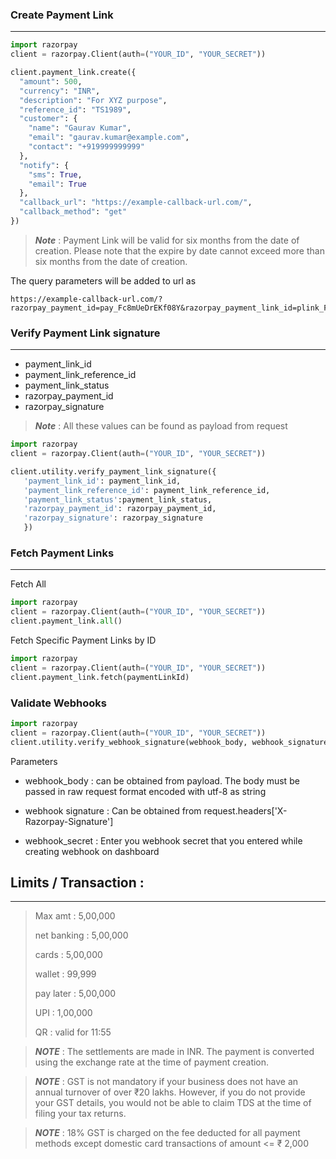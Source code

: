 ### Create Payment Link
<hr>

```Python
import razorpay
client = razorpay.Client(auth=("YOUR_ID", "YOUR_SECRET"))

client.payment_link.create({
  "amount": 500,
  "currency": "INR",
  "description": "For XYZ purpose",
  "reference_id": "TS1989",
  "customer": {
    "name": "Gaurav Kumar",
    "email": "gaurav.kumar@example.com",
    "contact": "+919999999999"
  },
  "notify": {
    "sms": True,
    "email": True
  },
  "callback_url": "https://example-callback-url.com/",
  "callback_method": "get"
})
```

> **_Note_** : Payment Link will be valid for six months from the date of creation. Please note that the expire by date cannot exceed more than six months from the date of creation.

The query parameters will be added to url as

    https://example-callback-url.com/?razorpay_payment_id=pay_Fc8mUeDrEKf08Y&razorpay_payment_link_id=plink_Fc8lXILABzQL7M&razorpay_payment_link_reference_id=TSsd1989&razorpay_payment_link_status=partially_paid&razorpay_signature=b0ea302006d9c3da504510c9be482a647d5196b265f5a82aeb272888dcbee70e

### Verify Payment Link signature
<hr>

- payment_link_id
- payment_link_reference_id
- payment_link_status
- razorpay_payment_id 
- razorpay_signature
> **_Note_** : All these values can be found as payload from request

```python
import razorpay
client = razorpay.Client(auth=("YOUR_ID", "YOUR_SECRET"))

client.utility.verify_payment_link_signature({
   'payment_link_id': payment_link_id,
   'payment_link_reference_id': payment_link_reference_id,
   'payment_link_status':payment_link_status,
   'razorpay_payment_id': razorpay_payment_id,
   'razorpay_signature': razorpay_signature
   })
```
### Fetch Payment Links
<hr>

Fetch All
```python
import razorpay
client = razorpay.Client(auth=("YOUR_ID", "YOUR_SECRET"))
client.payment_link.all()
```

Fetch Specific Payment Links by ID
```python
import razorpay
client = razorpay.Client(auth=("YOUR_ID", "YOUR_SECRET"))
client.payment_link.fetch(paymentLinkId)
```

### Validate Webhooks
```python
import razorpay
client = razorpay.Client(auth=("YOUR_ID", "YOUR_SECRET"))
client.utility.verify_webhook_signature(webhook_body, webhook_signature, webhook_secret)
```
Parameters

* webhook_body : can be obtained from payload. The body must be passed in raw request format encoded with utf-8 as string

* webhook signature : Can be obtained from request.headers['X-Razorpay-Signature']

* webhook_secret : Enter you webhook secret that you entered while creating webhook on dashboard



## Limits / Transaction :
<hr>


> Max amt : 5,00,000
>
> net banking : 5,00,000
>
> cards : 5,00,000
>  
> wallet : 99,999
> 
> pay later : 5,00,000
>  
> UPI : 1,00,000
>
> QR : valid for 11:55


> **_NOTE_** : The settlements are made in INR. The payment is converted using the exchange rate at the time of payment creation.

> **_NOTE_** : GST is not mandatory if your business does not have an annual turnover of over ₹20 lakhs. However, if you do not provide your GST details, you would not be able to claim TDS at the time of filing your tax returns.

> **_NOTE_** : 18% GST is charged on the fee deducted for all payment methods except domestic card transactions of amount <= ₹ 2,000

